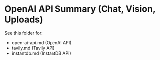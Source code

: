 # OpenAI API Summary (Chat, Vision, Uploads)

See this folder for:
- open-ai-api.md (OpenAI API)
- tavily.md (Tavily API)
- instantdb.md (InstantDB API)
